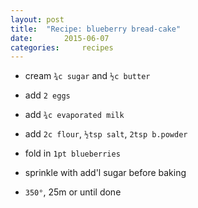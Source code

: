 ```yaml
---
layout: post
title: 	"Recipe: blueberry bread-cake"
date:		2015-06-07
categories: 	recipes
---
```

* cream `¾c sugar` and `½c butter`
* add `2 eggs`
* add `¾c evaporated milk`
* add `2c flour`, `½tsp salt`, `2tsp b.powder`

* fold in `1pt blueberries`
* sprinkle with add'l sugar before baking
* `350°`, 25m or until done
